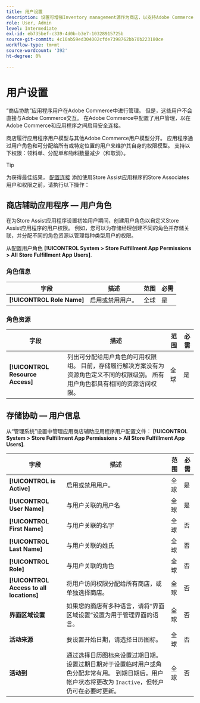 ```yaml
---
title: 用户设置
description: 设置可增强Inventory management源作为商店，以支持Adobe Commerce的商店实施解决方案。
role: User, Admin
level: Intermediate
exl-id: eb735bef-c339-4d0b-b3e7-10328915725b
source-git-commit: 4c10ab59ed304002cfde7398762bb70b223180ce
workflow-type: tm+mt
source-wordcount: '392'
ht-degree: 0%

---
```


# 用户设置

“商店协助”应用程序用户在Adobe Commerce中进行管理。 但是，这些用户不会直接与Adobe Commerce交互。 在Adobe Commerce中配置了用户管理，以在Adobe Commerce和应用程序之间启用安全连接。

商店履行应用程序用户模型与其他Adobe Commerce用户模型分开。 应用程序通过用户角色和可分配给所有或特定位置的用户来维护其自身的权限模型。 支持以下权限：领料单、分配单和物料数量减少（和取消）。

>[!TIP]
>
>为获得最佳结果， [配置连接](connect-set-up-service.md) 添加使用Store Assist应用程序的Store Associates用户和权限之前，请执行以下操作：

## 商店辅助应用程序 — 用户角色

在为Store Assist应用程序设置初始用户期间，创建用户角色以自定义Store Assist应用程序的用户权限。 例如，您可以为存储经理创建不同的角色并存储关联，并分配不同的角色资源以管理每种类型用户的权限。

从配置用户角色 **[!UICONTROL System > Store Fulfillment App Permissions > All Store Fulfillment App Users]**.

### 角色信息

| **字段** | **描述** | **范围** | **必需** |
|----------------------------|-------------------------|-----------|--------------|
| **[!UICONTROL Role Name]** | 启用或禁用用户。 | 全球 | 是 |

### 角色资源

| **字段** | **描述** | **范围** | **必需** |
|----------------------------------|--------------------------------------------------------------------------------------------------------------------------------------------------------------------------------------------------------------------------------------------|-----------|--------------|
| **[!UICONTROL Resource Access]** | 列出可分配给用户角色的可用权限组。 目前，存储履行解决方案没有为资源角色定义不同的权限级别。 所有用户角色都具有相同的资源访问权限。 | 全球 | 是 |

## 存储协助 — 用户信息

从“管理系统”设置中管理应用商店辅助应用程序用户配置文件：  **[!UICONTROL System > Store Fulfillment App Permissions > All Store Fulfillment App Users]**.

| **字段** | **描述** | **范围** | **必需** |
|------------------------------------------|-------------------------------------------------------------------------------------------------------------------------------------------------------------------------------------------------------------------------------------------------------------------------|-----------|--------------|
| **[!UICONTROL is Active]** | 启用或禁用用户。 | 全球 | 是 |
| **[!UICONTROL User Name]** | 与用户关联的用户名 | 全球 | 是 |
| **[!UICONTROL First Name]** | 与用户关联的名字 | 全球 | 否 |
| **[!UICONTROL Last Name]** | 与用户关联的姓氏 | 全球 | 否 |
| **[!UICONTROL Role]** | 与用户关联的角色 | 全球 | 否 |
| **[!UICONTROL Access to all locations]** | 将用户访问权限分配给所有商店，或单独选择商店。 | 全球 | 否 |
| **界面区域设置** | 如果您的商店有多种语言，请将“界面区域设置”设置为用于管理界面的语言。 | 全球 | 否 |
| **活动来源** | 要设置开始日期，请选择日历图标。 | 全球 | 否 |
| **活动到** | 通过选择日历图标来设置过期日期。 设置过期日期对于设置临时用户或角色分配非常有用。 到期日期后，用户帐户状态将更改为 `Inactive`，但帐户仍可在必要时更新。 | 全球 | 否 |
